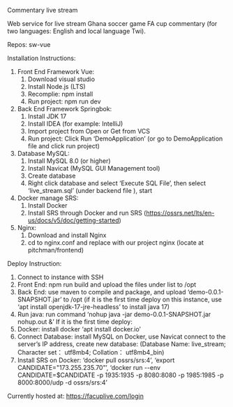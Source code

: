 Commentary live stream

Web service for live stream Ghana soccer game FA cup commentary (for two languages: English and local language Twi).

Repos:
sw-vue

Installation Instructions:

1. Front End Framework Vue:
   1. Download visual studio
   2. Install Node.js (LTS)
   3. Recomplie: npm install
   4. Run project: npm run dev
2. Back End Framework Springbok:
   1. Install JDK 17
   2. Install IDEA (for example: IntelliJ)
   3. Import project from Open or Get from VCS
   4. Run project: Click Run ‘DemoApplication’ (or go to DemoApplication file and click run project)
3. Database MySQL:
   1. Install MySQL 8.0 (or higher)
   2. Install Navicat (MySQL GUI Management tool)
   3. Create database
   4. Right click database and select ‘Execute SQL File’, then select ‘live_stream.sql’ (under backend file ), start
4. Docker manage SRS:
   1. Install Docker
   2. Install SRS through Docker and run SRS (https://ossrs.net/lts/en-us/docs/v5/doc/getting-started)
5. Nginx:
   1. Download and install Nginx
   2. cd to nginx.conf and replace with our project nginx (locate at pitchman/frontend)

Deploy Instruction:

1. Connect to instance with SSH
2. Front End: npm run build and upload the files under list to /opt
3. Back End: use maven to compile and package, and upload ‘demo-0.0.1-SNAPSHOT.jar’ to /opt (if it is the first time deploy on this instance, use ‘apt install openjdk-17-jre-headless’ to install java 17)
4. Run java: run command ‘nohup java -jar demo-0.0.1-SNAPSHOT.jar nohup.out &’
   If it is the first time deploy:
5. Docker: install docker ‘apt install docker.io’
6. Connect Database: install MySQL on Docker, use Navicat connect to the server’s IP address, create new database: (Database Name: live_stream; Character set： utf8mb4; Collation： utf8mb4_bin)
7. Install SRS on Docker: ‘docker pull ossrs/srs:4’, ‘export CANDIDATE="173.255.235.70”’, ‘docker run --env CANDIDATE=$CANDIDATE -p 1935:1935 -p 8080:8080 -p 1985:1985 -p 8000:8000/udp -d ossrs/srs:4’

Currently hosted at: https://facuplive.com/login
